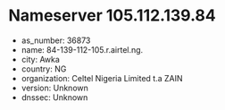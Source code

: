 # Nameserver 105.112.139.84

* as_number: 36873
* name: 84-139-112-105.r.airtel.ng.
* city: Awka
* country: NG
* organization: Celtel Nigeria Limited t.a ZAIN
* version: Unknown
* dnssec: Unknown
